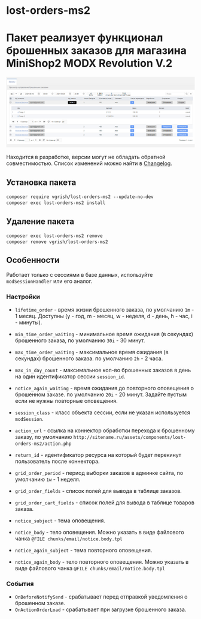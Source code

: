 # lost-orders-ms2

# Пакет реализует функционал брошенных заказов для магазина MiniShop2 MODX Revolution V.2

![Панель управления](docs/images/panel.png)

Находится в разработке, версии могут не обладать обратной совместимостью. Список изменений можно найти
в [Changelog](CHANGELOG.md).

## Установка пакета
```
composer require vgrish/lost-orders-ms2 --update-no-dev
composer exec lost-orders-ms2 install
```

## Удаление пакета
```
composer exec lost-orders-ms2 remove
composer remove vgrish/lost-orders-ms2
```

## Особенности
Работает только с сессиями в базе данных, используйте `modSessionHandler` или его аналог.

### Настройки

* `lifetime_order` - время жизни брошенного заказа, по умолчанию `1m` - 1 месяц. Доступны (y - год, m - месяц, w - неделя, d - день, h - час, i - минуты).
* `min_time_order_waiting` - минимальное время ожидания (в секундах) брошенного заказа, по умолчанию `30i` - 30 минут.
* `max_time_order_waiting` - максимальное время ожидания (в секундах) брошенного заказа. по умолчанию `2h` - 2 часа.
* `max_in_day_count` - максимальное кол-во брошенных заказов в день на один идентификатор сессии `session_id`.
* `notice_again_waiting` - время ожидания до повторного оповещения о брошенном заказе. по умолчанию `20i` - 20 минут. 
Задайте пустым если не нужны повторные оповещения.


* `session_class` - класс объекта сессии, если не указан используется `modSession`.
* `action_url` - ссылка на коннектор обработки перехода к брошенному заказу, по умолчанию `http://sitename.ru/assets/components/lost-orders-ms2/action.php`
* `return_id` - идентификатор ресурса на который будет перекинут пользователь после коннектора.


* `grid_order_period` - период выборки заказов в админке сайта, по умолчанию `1w` - 1 неделя.
* `grid_order_fields` - список полей для вывода в таблице заказов.
* `grid_order_cart_fields` - список полей для вывода в таблице товаров заказа.
* `notice_subject` - тема оповещения.
* `notice_body` - тело оповещения. Можно указать в виде файлового чанка `@FILE chunks/email/notice.body.tpl`
* `notice_again_subject` - тема повторного оповещения.
* `notice_again_body` - тело повторного оповещения. Можно указать в виде файлового чанка `@FILE chunks/email/notice.body.tpl`


### События

* `OnBeforeNotifySend` - срабатывает перед отправкой уведомления о брошенном заказе.
* `OnActionOrderLoad` - срабатывает при загрузке брошенного заказа.